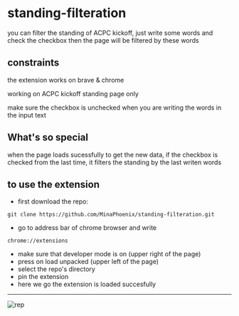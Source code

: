 # standing-filteration
you can filter the standing of ACPC kickoff, just write some words and check the checkbox then the page will be filtered by these words
## constraints
the extension works on brave & chrome

working on ACPC kickoff standing page only

make sure the checkbox is unchecked when you are writing the words in the input text
## What's so special
when the page loads sucessfully to get the new data, if the checkbox is checked from the last time, it filters the standing by the last writen words
## to use the extension
- first download the repo:
```
git clone https://github.com/MinaPhoenix/standing-filteration.git
```
- go to address bar of chrome browser and write
```
chrome://extensions
```
- make sure that developer mode is on (upper right of the page)
- press on load unpacked (upper left of the page)
- select the repo's directory
- pin the extension
- here we go the extension is loaded succesfully

---
![rep](https://user-images.githubusercontent.com/71466151/173128934-05fc0fc7-4706-4f4a-9592-d5c7a2047538.png)
